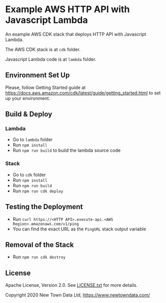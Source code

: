 # Example AWS HTTP API with Javascript Lambda

An example AWS CDK stack that deploys HTTP API with Javascript Lambda.

The AWS CDK stack is at `cdk` folder.

Javascript Lambda code is at `lambda` folder.

## Environment Set Up

Please, follow Getting Started guide at https://docs.aws.amazon.com/cdk/latest/guide/getting_started.html to set up your environment.

## Build & Deploy

### Lambda

 * Go to `lambda` folder
 * Run `npm install`
 * Run `npm run build` to build the lambda source code

### Stack

 * Go to `cdk` folder
 * Run `npm install`
 * Run `npm run build`
 * Run `npm run cdk deploy`

## Testing the Deployment

 * Run `curl https://<HTTP API>.execute-api.<AWS Region>.amazonaws.com/v1/ping`
 * You can find the exact URL as the `PingURL` stack output variable

## Removal of the Stack

 * Run `npm run cdk destroy`

## License

Apache License, Version 2.0. See [LICENSE.txt](LICENSE.txt) for more details.

Copyright 2020 New Town Data Ltd, https://www.newtowndata.com/
